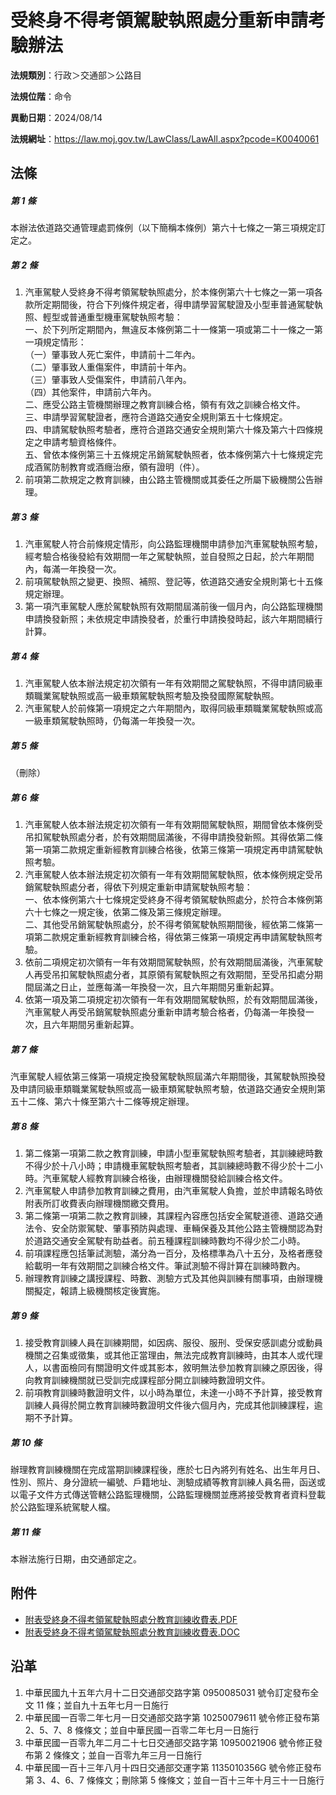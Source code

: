 # 受終身不得考領駕駛執照處分重新申請考驗辦法




**法規類別**：行政＞交通部＞公路目

**法規位階**：命令

**異動日期**：2024/08/14  

**法規網址**：https://law.moj.gov.tw/LawClass/LawAll.aspx?pcode=K0040061



## 法條
##### 第 1 條
本辦法依道路交通管理處罰條例（以下簡稱本條例）第六十七條之一第三項規定訂定之。

##### 第 2 條
1. 汽車駕駛人受終身不得考領駕駛執照處分，於本條例第六十七條之一第一項各款所定期間後，符合下列條件規定者，得申請學習駕駛證及小型車普通駕駛執照、輕型或普通重型機車駕駛執照考驗：  
一、於下列所定期間內，無違反本條例第二十一條第一項或第二十一條之一第一項規定情形：  
（一）肇事致人死亡案件，申請前十二年內。  
（二）肇事致人重傷案件，申請前十年內。  
（三）肇事致人受傷案件，申請前八年內。  
（四）其他案件，申請前六年內。  
二、應受公路主管機關辦理之教育訓練合格，領有有效之訓練合格文件。  
三、申請學習駕駛證者，應符合道路交通安全規則第五十七條規定。  
四、申請駕駛執照考驗者，應符合道路交通安全規則第六十條及第六十四條規定之申請考驗資格條件。  
五、曾依本條例第三十五條規定吊銷駕駛執照者，依本條例第六十七條規定完成酒駕防制教育或酒癮治療，領有證明（件）。
1. 前項第二款規定之教育訓練，由公路主管機關或其委任之所屬下級機關公告辦理。

##### 第 3 條
1. 汽車駕駛人符合前條規定情形，向公路監理機關申請參加汽車駕駛執照考驗，經考驗合格後發給有效期間一年之駕駛執照，並自發照之日起，於六年期間內，每滿一年換發一次。
1. 前項駕駛執照之變更、換照、補照、登記等，依道路交通安全規則第七十五條規定辦理。
1. 第一項汽車駕駛人應於駕駛執照有效期間屆滿前後一個月內，向公路監理機關申請換發新照；未依規定申請換發者，於重行申請換發時起，該六年期間續行計算。

##### 第 4 條
1. 汽車駕駛人依本辦法規定初次領有一年有效期間之駕駛執照，不得申請同級車類職業駕駛執照或高一級車類駕駛執照考驗及換發國際駕駛執照。
1. 汽車駕駛人於前條第一項規定之六年期間內，取得同級車類職業駕駛執照或高一級車類駕駛執照時，仍每滿一年換發一次。

##### 第 5 條
（刪除）

##### 第 6 條
1. 汽車駕駛人依本辦法規定初次領有一年有效期間駕駛執照，期間曾依本條例受吊扣駕駛執照處分者，於有效期間屆滿後，不得申請換發新照。其得依第二條第一項第二款規定重新經教育訓練合格後，依第三條第一項規定再申請駕駛執照考驗。
1. 汽車駕駛人依本辦法規定初次領有一年有效期間駕駛執照，依本條例規定受吊銷駕駛執照處分者，得依下列規定重新申請駕駛執照考驗：  
一、依本條例第六十七條規定受終身不得考領駕駛執照處分，於符合本條例第六十七條之一規定後，依第二條及第三條規定辦理。  
二、其他受吊銷駕駛執照處分，於不得考領駕駛執照期間後，經依第二條第一項第二款規定重新經教育訓練合格，得依第三條第一項規定再申請駕駛執照考驗。
1. 依前二項規定初次領有一年有效期間駕駛執照，於有效期間屆滿後，汽車駕駛人再受吊扣駕駛執照處分者，其原領有駕駛執照之有效期間，至受吊扣處分期間屆滿之日止，並應每滿一年換發一次，且六年期間另重新起算。
1. 依第一項及第二項規定初次領有一年有效期間駕駛執照，於有效期間屆滿後，汽車駕駛人再受吊銷駕駛執照處分重新申請考驗合格者，仍每滿一年換發一次，且六年期間另重新起算。

##### 第 7 條
汽車駕駛人經依第三條第一項規定換發駕駛執照屆滿六年期間後，其駕駛執照換發及申請同級車類職業駕駛執照或高一級車類駕駛執照考驗，依道路交通安全規則第五十二條、第六十條至第六十二條等規定辦理。

##### 第 8 條
1. 第二條第一項第二款之教育訓練，申請小型車駕駛執照考驗者，其訓練總時數不得少於十八小時；申請機車駕駛執照考驗者，其訓練總時數不得少於十二小時。汽車駕駛人經教育訓練合格後，由辦理機關發給訓練合格文件。
1. 汽車駕駛人申請參加教育訓練之費用，由汽車駕駛人負擔，並於申請報名時依附表所訂收費表向辦理機關繳交費用。
1. 第二條第一項第二款之教育訓練，其課程內容應包括安全駕駛道德、道路交通法令、安全防禦駕駛、肇事預防與處理、車輛保養及其他公路主管機關認為對於道路交通安全駕駛有助益者。前五種課程訓練時數均不得少於二小時。
1. 前項課程應包括筆試測驗，滿分為一百分，及格標準為八十五分，及格者應發給載明一年有效期間之訓練合格文件。筆試測驗不得計算在訓練時數內。
1. 辦理教育訓練之講授課程、時數、測驗方式及其他與訓練有關事項，由辦理機關擬定，報請上級機關核定後實施。

##### 第 9 條
1. 接受教育訓練人員在訓練期間，如因病、服役、服刑、受保安感訓處分或動員機關之召集或徵集，或其他正當理由，無法完成教育訓練時，由其本人或代理人，以書面檢同有關證明文件或其影本，敘明無法參加教育訓練之原因後，得向教育訓練機關就已受訓完成課程部分開立訓練時數證明文件。
1. 前項教育訓練時數證明文件，以小時為單位，未達一小時不予計算，接受教育訓練人員得於開立教育訓練時數證明文件後六個月內，完成其他訓練課程，逾期不予計算。

##### 第 10 條
辦理教育訓練機關在完成當期訓練課程後，應於七日內將列有姓名、出生年月日、性別、照片、身分證統一編號、戶籍地址、測驗成績等教育訓練人員名冊，函送或以電子文件方式傳送管轄公路監理機關，公路監理機關並應將接受教育者資料登載於公路監理系統駕駛人檔。

##### 第 11 條
本辦法施行日期，由交通部定之。
## 附件
* [附表受終身不得考領駕駛執照處分教育訓練收費表.PDF](https://law.moj.gov.tw/LawClass/LawGetFile.ashx?FileId=0000233937)
* [附表受終身不得考領駕駛執照處分教育訓練收費表.DOC](https://law.moj.gov.tw/LawClass/LawGetFile.ashx?FileId=0000035477)
## 沿革
1. 中華民國九十五年六月十二日交通部交路字第 0950085031 號令訂定發布全文 11 條；並自九十五年七月一日施行
1. 中華民國一百零二年七月一日交通部交路字第 10250079611  號令修正發布第 2、5、7、8 條條文；並自中華民國一百零二年七月一日施行
1. 中華民國一百零九年二月二十七日交通部交路字第 10950021906  號令修正發布第 2  條條文；並自一百零九年三月一日施行
1. 中華民國一百十三年八月十四日交通部交運字第 1135010356G  號令修正發布第 3、4、6、7 條條文；刪除第 5  條條文；並自一百十三年十月三十一日施行
